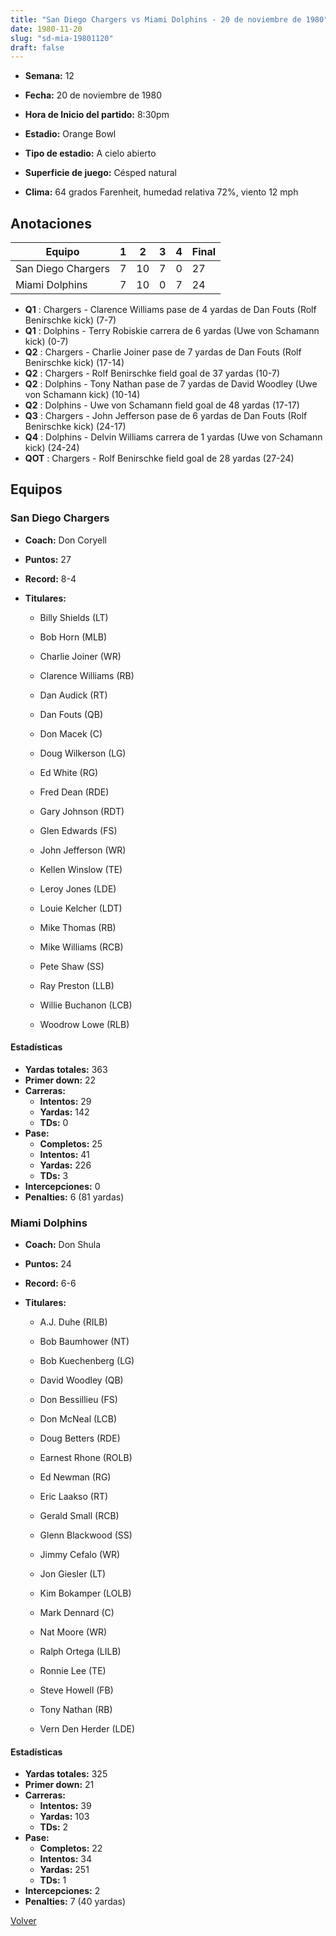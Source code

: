 ```yaml
---
title: "San Diego Chargers vs Miami Dolphins - 20 de noviembre de 1980"
date: 1980-11-20
slug: "sd-mia-19801120"
draft: false
---
```


* **Semana:** 12
* **Fecha:** 20 de noviembre de 1980

* **Hora de Inicio del partido:** 8:30pm
* **Estadio:** Orange Bowl
* **Tipo de estadio:** A cielo abierto
* **Superficie de juego:** Césped natural
* **Clima:** 64 grados Farenheit, humedad relativa 72%, viento 12 mph





## Anotaciones
| Equipo | 1 | 2 | 3 | 4 | Final |
|--------|---|---|---|---|-------|
| San Diego Chargers  | 7 | 10 | 7 | 0  | 27 |
| Miami Dolphins  | 7 | 10 | 0 | 7  | 24 |
* **Q1** : Chargers - Clarence Williams pase de 4 yardas de Dan Fouts (Rolf Benirschke kick) (7-7)
* **Q1** : Dolphins - Terry Robiskie carrera de 6 yardas (Uwe von Schamann kick) (0-7)
* **Q2** : Chargers - Charlie Joiner pase de 7 yardas de Dan Fouts (Rolf Benirschke kick) (17-14)
* **Q2** : Chargers - Rolf Benirschke field goal de 37 yardas (10-7)
* **Q2** : Dolphins - Tony Nathan pase de 7 yardas de David Woodley (Uwe von Schamann kick) (10-14)
* **Q2** : Dolphins - Uwe von Schamann field goal de 48 yardas (17-17)
* **Q3** : Chargers - John Jefferson pase de 6 yardas de Dan Fouts (Rolf Benirschke kick) (24-17)
* **Q4** : Dolphins - Delvin Williams carrera de 1 yardas (Uwe von Schamann kick) (24-24)
* **QOT** : Chargers - Rolf Benirschke field goal de 28 yardas (27-24)


## Equipos


### San Diego Chargers
* **Coach:** Don Coryell
* **Puntos:** 27
* **Record:** 8-4
* **Titulares:** 

  * Billy Shields (LT) 

  * Bob Horn (MLB) 

  * Charlie Joiner (WR) 

  * Clarence Williams (RB) 

  * Dan Audick (RT) 

  * Dan Fouts (QB) 

  * Don Macek (C) 

  * Doug Wilkerson (LG) 

  * Ed White (RG) 

  * Fred Dean (RDE) 

  * Gary Johnson (RDT) 

  * Glen Edwards (FS) 

  * John Jefferson (WR) 

  * Kellen Winslow (TE) 

  * Leroy Jones (LDE) 

  * Louie Kelcher (LDT) 

  * Mike Thomas (RB) 

  * Mike Williams (RCB) 

  * Pete Shaw (SS) 

  * Ray Preston (LLB) 

  * Willie Buchanon (LCB) 

  * Woodrow Lowe (RLB) 

#### Estadísticas
* **Yardas totales:** 363
* **Primer down:** 22
* **Carreras:**
  * **Intentos:** 29
  * **Yardas:** 142
  * **TDs:** 0
* **Pase:**
  * **Completos:** 25
  * **Intentos:** 41
  * **Yardas:** 226
  * **TDs:** 3
* **Intercepciones:** 0
* **Penalties:** 6 (81 yardas)

### Miami Dolphins
* **Coach:** Don Shula
* **Puntos:** 24
* **Record:** 6-6
* **Titulares:** 

  * A.J. Duhe (RILB) 

  * Bob Baumhower (NT) 

  * Bob Kuechenberg (LG) 

  * David Woodley (QB) 

  * Don Bessillieu (FS) 

  * Don McNeal (LCB) 

  * Doug Betters (RDE) 

  * Earnest Rhone (ROLB) 

  * Ed Newman (RG) 

  * Eric Laakso (RT) 

  * Gerald Small (RCB) 

  * Glenn Blackwood (SS) 

  * Jimmy Cefalo (WR) 

  * Jon Giesler (LT) 

  * Kim Bokamper (LOLB) 

  * Mark Dennard (C) 

  * Nat Moore (WR) 

  * Ralph Ortega (LILB) 

  * Ronnie Lee (TE) 

  * Steve Howell (FB) 

  * Tony Nathan (RB) 

  * Vern Den Herder (LDE) 

#### Estadísticas
* **Yardas totales:** 325
* **Primer down:** 21
* **Carreras:**
  * **Intentos:** 39
  * **Yardas:** 103
  * **TDs:** 2
* **Pase:**
  * **Completos:** 22
  * **Intentos:** 34
  * **Yardas:** 251
  * **TDs:** 1
* **Intercepciones:** 2
* **Penalties:** 7 (40 yardas)


[Volver](/historia/1980)
